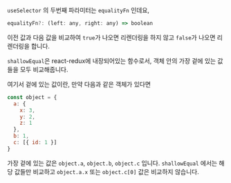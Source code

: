 `useSelector` 의 두번째 파라미터는 `equalityFn` 인데요,

```javascript
equalityFn?: (left: any, right: any) => boolean
```

이전 값과 다음 값을 비교하여 `true`가 나오면 리렌더링을 하지 않고 `false`가 나오면 리렌더링을 합니다.

`shallowEqual`은 react-redux에 내장되어있는 함수로서, 객체 안의 가장 겉에 있는 값들을 모두 비교해줍니다.

여기서 겉에 있는 값이란, 만약 다음과 같은 객체가 있다면

```javascript
const object = {
  a: {
    x: 3,
    y: 2,
    z: 1
  },
  b: 1,
  c: [{ id: 1 }]
}
```

가장 겉에 있는 값은 `object.a`, `object.b`, `object.c` 입니다. `shallowEqual` 에서는 해당 값들만 비교하고 `object.a.x` 또는 `object.c[0]` 값은 비교하지 않습니다.